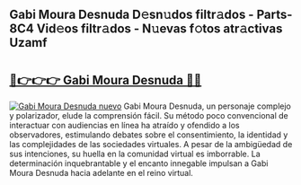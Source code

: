 ## Gabi Moura Desnuda D𝚎sn𝚞dos filtr𝚊dos - Parts-8C4 Vid𝚎os filtr𝚊dos - N𝚞evas f𝚘tos atr𝚊ctivas Uzamf

# <h2><a href="http://mb3w8p.tromn.icu/?c=Gabi+Moura+Desnuda">🔗👉👉👉 Gabi Moura Desnuda 🔗🔗</a></h2>

[![Gabi Moura Desnuda nuevo](https://i.imgur.com/pEAQMta.gif)](http://mb3w8p.tromn.icu/?c=Gabi+Moura+Desnuda)
Gabi Moura Desnuda, un personaje complejo y polarizador, elude la comprensión fácil. Su método poco convencional de interactuar con audiencias en línea ha atraído y ofendido a los observadores, estimulando debates sobre el consentimiento, la identidad y las complejidades de las sociedades virtuales. A pesar de la ambigüedad de sus intenciones, su huella en la comunidad virtual es imborrable. La determinación inquebrantable y el encanto innegable impulsan a Gabi Moura Desnuda hacia adelante en el reino virtual.
